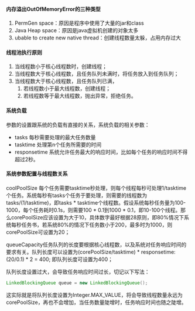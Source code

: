 #### 内存溢出OutOfMemoryError的三种类型

1. PermGen space：原因是程序中使用了大量的jar和class
2. Java Heap space：原因是java虚拟机创建的对象太多
3. ubable to create new native thread：创建线程数量太躲，占用内存过大



#### 线程池执行原则

1. 当线程数小于核心线程数时，创建线程；
2. 当线程数大于核心线程数，且任务队列未满时，将任务放入到任务队列；
3. 当线程数大于核心线程数，且任务队列已满，
   1. 若线程数小于最大线程数，创建线程；
   2. 若线程数等于最大线程数，抛出异常，拒绝任务。

#### 系统负载

参数的设置跟系统的负载有直接的关系，系统负载的相关参数：

* tasks 每秒需要处理的最大任务数量
* tasktime 处理第n个任务所需要的时间
* responsetime 系统允许任务最大的响应时间，比如每个任务的响应时间不得超过2秒。

#### 系统参数配置与线程数关系

coolPoolSize 每个任务需要tasktime秒处理，则每个线程每秒可处理1/tasktime个任务。系统每秒有tasks个任务于要处理，则需要的线程数为tasks/(1/tasktime)，即tasks * tasktime个线程数。假设系统每秒任务量为100-1000，每个任务耗时0.1s，则需要100 * 0.1到1000 *  0.1，即10-100个线程。那么corePoolSize应该设置为大于10，具体数字最好根据28原则，即80%情况下系统每秒任务书，若系统80%的情况下任务数小于200，最多时为1000，则corePoolSize可设置为20；

queueCapacity任务队列的长度要根据核心线程数，以及系统对任务响应时间的要求有关。队列长度可以设置为(corePoolSize/tasktime) * responsetime:(20/0.1) * 2 = 400; 即队列长度可设置为400；



队列长度设置过大，会导致任务响应时间过长，切记以下写法：

```java
LinkedBlockingQueue queue = new LinkedBlockingQueue();
```

这实际就是将队列长度设置为Integer.MAX_VALUE，将会导致线程数量永远为corePoolSize，再也不会增加，当任务数量陡增时，任务响应时间也随之陡增。